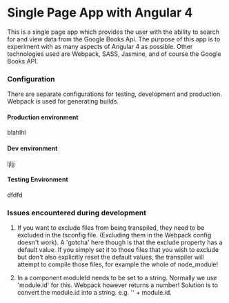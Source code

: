 # Single Page App with Angular 4


This is a single page app which provides the user with the ability to search for and view data from the Google Books Api.
The purpose of this app is to experiment with as many aspects of Angular 4 as possible. Other technologies used are Webpack, SASS, Jasmine, and of course the Google Books API.


### Configuration
There are separate configurations for testing, development and production. Webpack is used for generating builds.

#### Production environment
blahlhl

#### Dev environment
ljljj

#### Testing Environment
dfdfd
### Issues encountered during development

1. If you want to exclude files from being transpiled, they need to be excluded in the tsconfig file. (Excluding them in the Webpack config doesn't work). A 'gotcha' here though is that the exclude property has a default value. If you simply set it to those files that you wish to exclude but don't also explicitly reset the default values, the transpiler will attempt to compile those files, for example the whole of node_module!


2. In a component moduleId needs to be set to a string. Normally we use 'module.id' for this. Webpack however returns a number! Solution is to convert the module.id into a string. e.g. '' + module.id.





